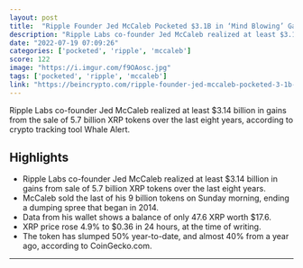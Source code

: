 ```yaml
---
layout: post
title:  "Ripple Founder Jed McCaleb Pocketed $3.1B in ‘Mind Blowing’ Gains From XRP Sales"
description: "Ripple Labs co-founder Jed McCaleb realized at least $3.14 billion in gains from the sale of 5.7 billion XRP tokens over the last eight years, according to crypto tracking tool Whale Alert."
date: "2022-07-19 07:09:26"
categories: ['pocketed', 'ripple', 'mccaleb']
score: 122
image: "https://i.imgur.com/f9OAosc.jpg"
tags: ['pocketed', 'ripple', 'mccaleb']
link: "https://beincrypto.com/ripple-founder-jed-mccaleb-pocketed-3-1b-in-mind-blowing-gains-from-xrp-sales/"
---
```


Ripple Labs co-founder Jed McCaleb realized at least $3.14 billion in gains from the sale of 5.7 billion XRP tokens over the last eight years, according to crypto tracking tool Whale Alert.

## Highlights

- Ripple Labs co-founder Jed McCaleb realized at least $3.14 billion in gains from sale of 5.7 billion XRP tokens over the last eight years.
- McCaleb sold the last of his 9 billion tokens on Sunday morning, ending a dumping spree that began in 2014.
- Data from his wallet shows a balance of only 47.6 XRP worth $17.6.
- XRP price rose 4.9% to $0.36 in 24 hours, at the time of writing.
- The token has slumped 50% year-to-date, and almost 40% from a year ago, according to CoinGecko.com.

---
